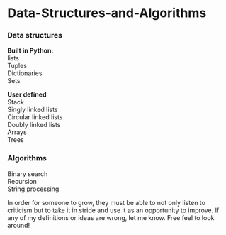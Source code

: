 # Data-Structures-and-Algorithms

### Data structures

**Built in Python:**<br/>
lists<br/>
Tuples<br/>
Dictionaries<br/>
Sets<br/>

**User defined**<br/>
Stack<br/>
Singly linked lists<br/>
Circular linked lists<br/>
Doubly linked lists <br/>
Arrays<br/>
Trees<br/>

### Algorithms<br/>

Binary search <br/>
Recursion<br/>
String processing<br/>

In order for someone to grow, they must be able to not only listen to criticism but to take it in stride and use it as an opportunity to improve. If any of my definitions or ideas are wrong, let me know.
Free feel to look around!



